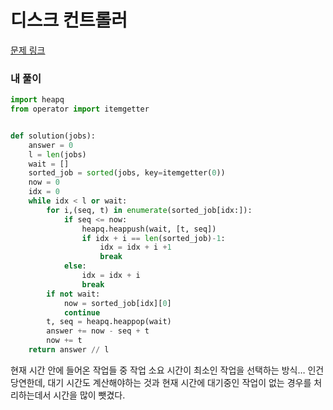 # 디스크 컨트롤러

[문제 링크](https://programmers.co.kr/learn/courses/30/lessons/42627)

### 내 풀이

```python
import heapq
from operator import itemgetter


def solution(jobs):
    answer = 0
    l = len(jobs)
    wait = []
    sorted_job = sorted(jobs, key=itemgetter(0))
    now = 0
    idx = 0
    while idx < l or wait:
        for i,(seq, t) in enumerate(sorted_job[idx:]):
            if seq <= now:
                heapq.heappush(wait, [t, seq])
                if idx + i == len(sorted_job)-1:
                    idx = idx + i +1
                    break
            else:
                idx = idx + i
                break
        if not wait:
            now = sorted_job[idx][0]
            continue
        t, seq = heapq.heappop(wait)
        answer += now - seq + t
        now += t
    return answer // l

```

현재 시간 안에 들어온 작업들 중 작업 소요 시간이 최소인 작업을 선택하는 방식… 인건 당연한데, 대기 시간도 계산해야하는 것과 현재 시간에 대기중인 작업이 없는 경우를 처리하는데서 시간을 많이 뺏겼다.